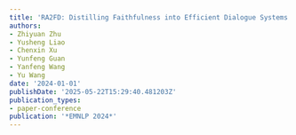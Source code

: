```yaml
---
title: 'RA2FD: Distilling Faithfulness into Efficient Dialogue Systems'
authors:
- Zhiyuan Zhu
- Yusheng Liao
- Chenxin Xu
- Yunfeng Guan
- Yanfeng Wang
- Yu Wang
date: '2024-01-01'
publishDate: '2025-05-22T15:29:40.481203Z'
publication_types:
- paper-conference
publication: '*EMNLP 2024*'
---
```

